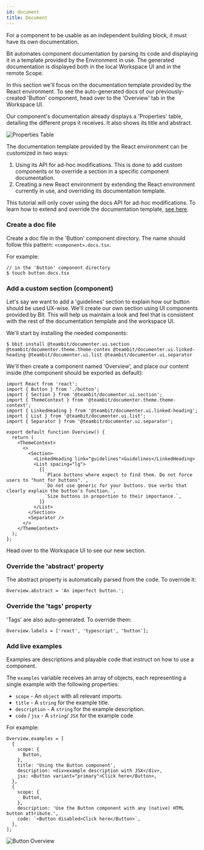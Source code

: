 ```yaml
---
id: document
title: Document
---
```

For a component to be usable as an independent building block, it must have its own documentation.

Bit automates component documentation by parsing its code and displaying it in a template provided by the Environment in use. The generated documentation is displayed both in the local Workspace UI and in the remote Scope.

In this section we'll focus on the documentation template provided by the React environment. To see the auto-generated docs of our previously-created 'Button' component, head over to the 'Overview' tab in the Workspace UI. 

Our component's documentation already displays a 'Properties' table, detailing the different props it receives. It also shows its title and abstract.

![Properties Table](/img/docs_prop_table.jpg)

The documentation template provided by the React environment can be customized in two ways:

1. Using its API for ad-hoc modifications. This is done to add custom components or to override a section in a specific component documentation.
2. Creating a new React environment by extending the React environment currently in use, and overriding its documentation template.

This tutorial will only cover using the docs API for ad-hoc modifications. To learn how to extend and override the documentation template, [see here](docs/react/overview).


### Create a doc file

Create a doc file in the 'Button' component directory. The name should follow this pattern: `<component>.docs.tsx`.

For example:

```shell
// in the 'Button' component directory
$ touch button.docs.tsx
```

### Add a custom section (component)
Let's say we  want to add a 'guidelines' section to explain how our button should be used UX-wise. We'll create our own section using UI components provided by Bit. This will help us maintain a look and feel that is consistent with the rest of the documentation template and the workspace UI.

We'll start by installing the needed components:

```shell
$ bbit install @teambit/documenter.ui.section @teambit/documenter.theme.theme-contex @teambit/documenter.ui.linked-heading @teambit/documenter.ui.list @teambit/documenter.ui.separator
```

We'll then create a component named 'Overview', and place our content inside (the component should be exported as default):

```tsx
import React from 'react';
import { Button } from './button';
import { Section } from '@teambit/documenter.ui.section';
import { ThemeContext } from '@teambit/documenter.theme.theme-context';
import { LinkedHeading } from '@teambit/documenter.ui.linked-heading';
import { List } from '@teambit/documenter.ui.list';
import { Separator } from '@teambit/documenter.ui.separator';

export default function Overview() {
  return (
    <ThemeContext> 
      <>
        <Section>
          <LinkedHeading link="guidelines">Guidelines</LinkedHeading>
          <List spacing="lg">
            {[
              `Place buttons where expect to find them. Do not force users to "hunt for buttons".`,
              `Do not use generic for your buttons. Use verbs that clearly explain the button's function.`,
              `Size buttons in proportion to their importance.`,
            ]}
          </List>
        </Section>
        <Separator />
      </>
    </ThemeContext>
  );
};
```

Head over to the Workspace UI to see our new section.
### Override the 'abstract' property
The abstract property is automatically parsed from the code. To override it:

```tsx
Overview.abstract = 'An imperfect button.';
```

### Override the 'tags' property

'Tags' are also auto-generated. To override them:

```tsx
Overview.labels = ['react', 'typescript', 'button'];
```

### Add live examples

Examples are descriptions and playable code that instruct on how to use a component. 

The `examples` variable receives an array of objects, each representing a single example with the following properties:

- `scope` - An `object` with all relevant imports.
- `title` - A `string` for the example title.
- `description` - A `string` for the example description.
- `code` / `jsx` - A `string`/ `JSX` for the example code

For example:

```tsx
Overview.examples = [
  {
    scope: {
      Button,
    },
    title: 'Using the Button component',
    description: <div>example description with JSX</div>,
    jsx: <Button variant="primary">Click here</Button>,
  },
  {
    scope: {
      Button,
    },
    description: 'Use the Button component with any (native) HTML button attribute.',
    code: `<Button disabled>Click here</Button>`,
  },
];
```
![Button Overview](/img/button_overview.png)